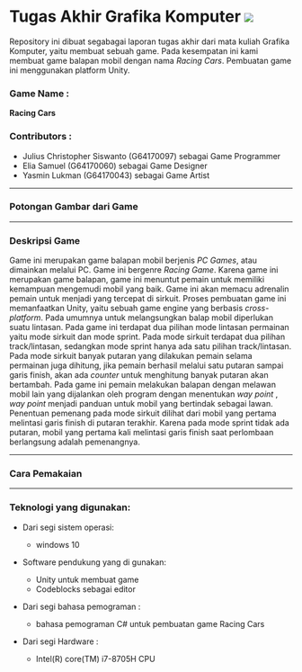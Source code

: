 # **Tugas Akhir Grafika Komputer** ![](https://camo.githubusercontent.com/583797472fdd9eb1d376b0e47715ecc4d595fad1/687474703a2f2f692e696d6775722e636f6d2f436a34724d72532e676966)

Repository ini dibuat segabagai laporan tugas akhir dari mata kuliah Grafika Komputer, yaitu membuat sebuah game. Pada kesempatan ini kami membuat game balapan mobil dengan nama _Racing Cars_. Pembuatan game ini menggunakan platform Unity.

### Game Name : 
**Racing Cars**
### Contributors :
* Julius Christopher Siswanto (G64170097) sebagai Game Programmer
* Elia Samuel (G64170060) sebagai Game Designer
* Yasmin Lukman (G64170043) sebagai Game Artist

***
### Potongan Gambar dari Game


***
### Deskripsi Game
Game ini merupakan game balapan mobil berjenis _PC Games_, atau dimainkan melalui PC. Game ini bergenre _Racing Game_. Karena game ini merupakan game balapan, game ini menuntut pemain untuk memiliki kemampuan mengemudi mobil yang baik. Game ini akan memacu adrenalin pemain untuk menjadi yang tercepat di sirkuit.  Proses pembuatan game ini memanfaatkan Unity, yaitu sebuah game engine yang berbasis _cross-platform_. Pada umumnya untuk melangsungkan balap mobil diperlukan suatu lintasan. Pada game ini terdapat dua pilihan mode lintasan permainan yaitu mode sirkuit dan mode sprint. Pada mode sirkuit terdapat dua pilihan track/lintasan, sedangkan mode sprint hanya ada satu pilihan track/lintasan. Pada mode sirkuit banyak putaran yang dilakukan pemain selama permainan juga dihitung, jika pemain berhasil melalui satu putaran sampai garis finish, akan ada _counter_ untuk menghitung banyak putaran akan bertambah. Pada game ini pemain melakukan balapan dengan melawan mobil lain yang dijalankan oleh program dengan menentukan _way point_ , _way point_  menjadi panduan untuk mobil yang bertindak sebagai lawan. Penentuan pemenang pada mode sirkuit dilihat dari mobil yang pertama melintasi garis finish di putaran terakhir. Karena pada mode sprint tidak ada putaran, mobil yang pertama kali melintasi garis finish saat perlombaan berlangsung adalah pemenangnya.
***
### Cara Pemakaian


***
### Teknologi yang digunakan:
* Dari segi sistem operasi:
  * windows 10
 

* Software pendukung yang di gunakan:
  * Unity untuk membuat game
  - Codeblocks sebagai editor

* Dari segi bahasa pemograman :
  -  bahasa pemograman C# untuk pembuatan game Racing Cars

* Dari segi Hardware :
  - Intel(R) core(TM) i7-8705H CPU